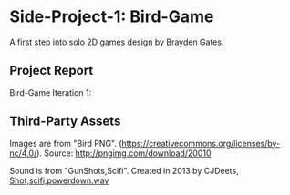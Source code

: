 # Side-Project-1: Bird-Game
A first step into solo 2D games design by Brayden Gates.

## Project Report
Bird-Game Iteration 1:



## Third-Party Assets

Images are from "Bird PNG". (https://creativecommons.org/licenses/by-nc/4.0/). Source:
http://pngimg.com/download/20010

Sound is from "GunShots,Scifi". Created in 2013 by CJDeets, 
[Shot,scifi,powerdown.wav](https://freesound.org/people/CJDeets/sounds/476740/)